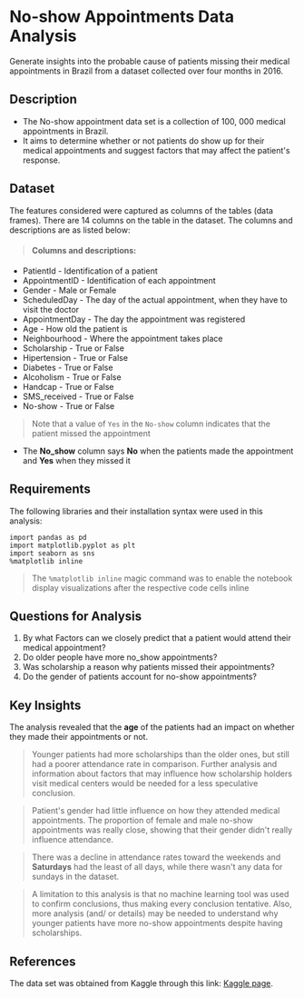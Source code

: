 # No-show Appointments Data Analysis
Generate insights into the probable cause of patients missing their medical appointments in Brazil from a dataset collected over four months in 2016.
## Description
- The No-show appointment data set is a collection of 100, 000 medical appointments in Brazil.
- It aims to determine whether or not patients do show up for their medical appointments and suggest factors that may affect the patient's response.
## Dataset
The features considered were captured as columns of the tables (data frames). There are 14 columns on the table in the dataset. The columns and descriptions are as listed below:
> #### Columns and descriptions:
- PatientId - Identification of a patient
- AppointmentID - Identification of each appointment
- Gender - Male or Female
- ScheduledDay - The day of the actual appointment, when they have to visit the doctor
- AppointmentDay - The day the appointment was registered
- Age - How old the patient is
- Neighbourhood - Where the appointment takes place
- Scholarship - True or False
- Hipertension - True or False
- Diabetes - True or False
- Alcoholism - True or False
- Handcap - True or False
- SMS_received - True or False
- No-show - True or False
> Note that a value of `Yes` in the `No-show` column indicates that the patient missed the appointment
- The **No_show** column says **No** when the patients made the appointment and **Yes** when they missed it
## Requirements
The following libraries and their installation syntax were used in this analysis:
```
import pandas as pd
import matplotlib.pyplot as plt
import seaborn as sns
%matplotlib inline
```
> The `%matplotlib inline` magic command was to enable the notebook display visualizations after the respective code cells inline
## Questions for Analysis
1. By what Factors can we closely predict that a patient would attend their medical appointment?
2. Do older people have more no_show appointments?
3. Was scholarship a reason why patients missed their appointments?
4. Do the gender of patients account for no-show appointments?

## Key Insights
The analysis revealed that the **age** of the patients had an impact on whether they made their appointments or not.

> Younger patients had more scholarships than the older ones, but still had a poorer attendance rate in comparison. Further analysis and information about factors that may influence how scholarship holders visit medical centers would be needed for a less speculative conclusion.

> Patient's gender had little influence on how they attended medical appointments. The proportion of female and male no-show appointments was really close, showing that their gender didn't really influence attendance.

> There was a decline in attendance rates toward the weekends and **Saturdays** had the least of all days, while there wasn't any data for sundays in the dataset.

> A limitation to this analysis is that no machine learning tool was used to confirm conclusions, thus making every conclusion tentative. Also, more analysis (and/ or details) may be needed to understand why younger patients have more no-show appointments despite having scholarships.

## References
The data set was obtained from Kaggle through this link: [Kaggle page](https://www.kaggle.com/joniarroba/noshowappointments).
